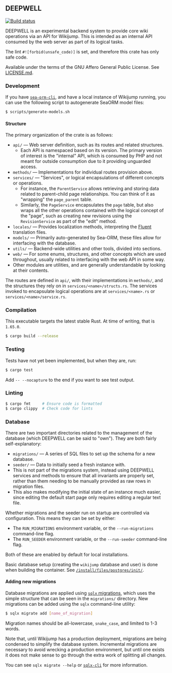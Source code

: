 ## DEEPWELL

<p>
  <a href="https://github.com/scpwiki/wikijump/actions?query=workflow%3A%22%5Bdeepwell%5D+Rust%22">
    <img src="https://github.com/scpwiki/wikijump/workflows/%5Bdeepwell%5D%20Rust/badge.svg"
         alt="Build status">
  </a>

  <!-- TODO publish to crates.io
  <a href="https://docs.rs/deepwell">
    <img src="https://docs.rs/deepwell/badge.svg"
         alt="docs.rs link">
  </a>
  -->
</p>

DEEPWELL is an experimental backend system to provide core wiki operations via an API for Wikijump.
This is intended as an internal API consumed by the web server as part of its logical tasks.

The lint `#![forbid(unsafe_code)]` is set, and therefore this crate has only safe code.

Available under the terms of the GNU Affero General Public License. See [LICENSE.md](LICENSE.md).

### Development

If you have [`sea-orm-cli`](https://www.sea-ql.org/SeaORM/docs/generate-entity/sea-orm-cli/), and have a local instance of Wikijump running, you can use the following script to autogenerate SeaORM model files:

```sh
$ scripts/generate-models.sh
```

#### Structure

The primary organization of the crate is as follows:

* `api/` &mdash; Web server definition, such as its routes and related structures.
  * Each API is namespaced based on its version. The primary version of interest is the "internal" API, which is consumed by PHP and not meant for outside consumption due to it providing unguarded access.
* `methods/` &mdash; Implementations for individual routes provision above.
* `services/` &mdash; "Services", or logical encapsulations of different concepts or operations.
  * For instance, the `ParentService` allows retrieving and storing data related to parent-child page relationships. You can think of it as "wrapping" the `page_parent` table.
  * Similarly, the `PageService` encapsulates the `page` table, but also wraps all the other operations contained with the logical concept of the "page", such as creating new revisions using the `RevisionService` as part of the "edit" method.
* `locales/` &mdash; Provides localization methods, interpreting the [Fluent](https://projectfluent.org/) translation files.
* `models/` &mdash; Primarily auto-generated by Sea-ORM, these files allow for interfacing with the database.
* `utils/` &mdash; Backend-wide utilities and other tools, divided into sections.
* `web/` &mdash; For some enums, structures, and other concepts which are used throughout, usually related to interfacing with the web API in some way.
* Other modules are utilities, and are generally understandable by looking at their contents.

The routes are defined in `api/`, with their implementations in `methods/`, and the structures they rely on in `services/<name>/structs.rs`. The services invoked to encapsulate logical operations are at `services/<name>.rs` or `services/<name>/service.rs`.

### Compilation

This executable targets the latest stable Rust. At time of writing, that is `1.65.0`.

```sh
$ cargo build --release
```

### Testing

Tests have not yet been implemented, but when they are, run:

```sh
$ cargo test
```

Add `-- --nocapture` to the end if you want to see test output.

### Linting

```sh
$ cargo fmt     # Ensure code is formatted
$ cargo clippy  # Check code for lints
```

### Database

There are two important directories related to the management of the database (which DEEPWELL can be said to "own"). They are both fairly self-explanatory:

* `migrations/` &mdash; A series of SQL files to set up the schema for a new database.
* `seeder/` &mdash; Data to initially seed a fresh instance with.
 * This is not part of the migrations system, instead using DEEPWELL services and methods to ensure that all invariants are properly set, rather than them needing to be manually provided as raw rows in migration files.
 * This also makes modifying the initial state of an instance much easier, since editing the default start page only requires editing a regular text file.

Whether migrations and the seeder run on startup are controlled via configuration. This means they can be set by either:
* The `RUN_MIGRATIONS` environment variable, or the `--run-migrations` command-line flag.
* The `RUN_SEEDER` environment variable, or the `--run-seeder` command-line flag.

Both of these are enabled by default for local installations.

Basic database setup (creating the `wikijump` database and user) is done when building the container. See [`/install/files/postgres/init/`](https://github.com/scpwiki/wikijump/tree/develop/install/files/postgres/init).

#### Adding new migrations

Database migrations are applied using [`sqlx` migrations](https://docs.rs/sqlx/latest/sqlx/macro.migrate.html), which uses the simple structure that can be seen in the `migrations/` directory. New migrations can be added using the `sqlx` command-line utility:

```sh
$ sqlx migrate add [name_of_migration]
```

Migration names should be all-lowercase, `snake_case`, and limited to 1-3 words.

Note that, until Wikijump has a production deployment, migrations are being condensed to simplify the database system. Incremental migrations are necessary to avoid wrecking a production environment, but until one exists it does not make sense to go through the extra work of splitting all changes.

You can see `sqlx migrate --help` or [`sqlx-cli`](https://crates.io/crates/sqlx-cli) for more information.
